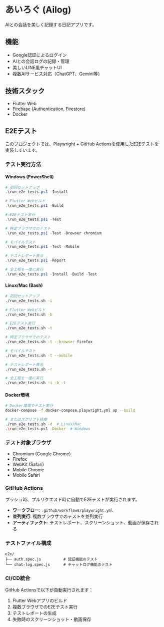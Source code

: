# あいろぐ (Ailog)

AIとの会話を美しく記録する日記アプリです。

## 機能

- Google認証によるログイン
- AIとの会話ログの記録・管理
- 美しいLINE風チャットUI
- 複数AIサービス対応（ChatGPT、Gemini等）

## 技術スタック

- Flutter Web
- Firebase (Authentication, Firestore)
- Docker

## E2Eテスト

このプロジェクトでは、Playwright + GitHub Actionsを使用したE2Eテストを実装しています。

### テスト実行方法

#### Windows (PowerShell)
```powershell
# 初回セットアップ
.\run_e2e_tests.ps1 -Install

# Flutter Webビルド
.\run_e2e_tests.ps1 -Build

# E2Eテスト実行
.\run_e2e_tests.ps1 -Test

# 特定ブラウザでのテスト
.\run_e2e_tests.ps1 -Test -Browser chromium

# モバイルテスト
.\run_e2e_tests.ps1 -Test -Mobile

# テストレポート表示
.\run_e2e_tests.ps1 -Report

# 全工程を一度に実行
.\run_e2e_tests.ps1 -Install -Build -Test
```

#### Linux/Mac (Bash)
```bash
# 初回セットアップ
./run_e2e_tests.sh -i

# Flutter Webビルド
./run_e2e_tests.sh -b

# E2Eテスト実行
./run_e2e_tests.sh -t

# 特定ブラウザでのテスト
./run_e2e_tests.sh -t --browser firefox

# モバイルテスト
./run_e2e_tests.sh -t --mobile

# テストレポート表示
./run_e2e_tests.sh -r

# 全工程を一度に実行
./run_e2e_tests.sh -i -b -t
```

#### Docker環境
```bash
# Docker環境でテスト実行
docker-compose -f docker-compose.playwright.yml up --build

# またはスクリプト経由
./run_e2e_tests.sh -d  # Linux/Mac
.\run_e2e_tests.ps1 -Docker  # Windows
```

### テスト対象ブラウザ

- Chromium (Google Chrome)
- Firefox
- WebKit (Safari)
- Mobile Chrome
- Mobile Safari

### GitHub Actions

プッシュ時、プルリクエスト時に自動でE2Eテストが実行されます。

- **ワークフロー**: `.github/workflows/playwright.yml`
- **並列実行**: 複数ブラウザでのテストを並列実行
- **アーティファクト**: テストレポート、スクリーンショット、動画が保存される

### テストファイル構成

```
e2e/
├── auth.spec.js          # 認証機能のテスト
└── chat-log.spec.js      # チャットログ機能のテスト
```

### CI/CD統合

GitHub Actionsで以下が自動実行されます：

1. Flutter Webアプリのビルド
2. 複数ブラウザでのE2Eテスト実行
3. テストレポートの生成
4. 失敗時のスクリーンショット・動画保存
